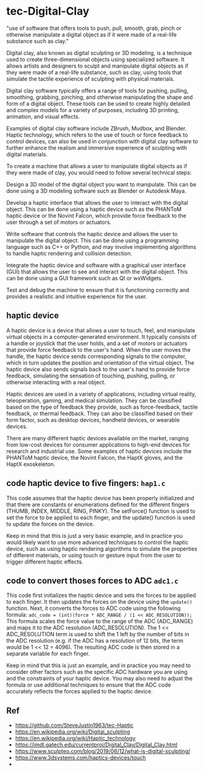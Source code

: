 # tec-Digital-Clay

"use of software that offers tools to push, pull, smooth, grab, pinch or otherwise manipulate a digital object as if it were made of a real-life substance such as clay."

Digital clay, also known as digital sculpting or 3D modeling, is a technique used to create three-dimensional objects using specialized software. It allows artists and designers to sculpt and manipulate digital objects as if they were made of a real-life substance, such as clay, using tools that simulate the tactile experience of sculpting with physical materials.

Digital clay software typically offers a range of tools for pushing, pulling, smoothing, grabbing, pinching, and otherwise manipulating the shape and form of a digital object. These tools can be used to create highly detailed and complex models for a variety of purposes, including 3D printing, animation, and visual effects.

Examples of digital clay software include ZBrush, Mudbox, and Blender. Haptic technology, which refers to the use of touch or force feedback to control devices, can also be used in conjunction with digital clay software to further enhance the realism and immersive experience of sculpting with digital materials.

To create a machine that allows a user to manipulate digital objects as if they were made of clay, you would need to follow several technical steps:

Design a 3D model of the digital object you want to manipulate. This can be done using a 3D modeling software such as Blender or Autodesk Maya.

Develop a haptic interface that allows the user to interact with the digital object. This can be done using a haptic device such as the PHANToM haptic device or the Novint Falcon, which provide force feedback to the user through a set of motors or actuators.

Write software that controls the haptic device and allows the user to manipulate the digital object. This can be done using a programming language such as C++ or Python, and may involve implementing algorithms to handle haptic rendering and collision detection.

Integrate the haptic device and software with a graphical user interface (GUI) that allows the user to see and interact with the digital object. This can be done using a GUI framework such as Qt or wxWidgets.

Test and debug the machine to ensure that it is functioning correctly and provides a realistic and intuitive experience for the user.

## haptic device
A haptic device is a device that allows a user to touch, feel, and manipulate virtual objects in a computer-generated environment. It typically consists of a handle or joystick that the user holds, and a set of motors or actuators that provide force feedback to the user's hand. When the user moves the handle, the haptic device sends corresponding signals to the computer, which in turn updates the position and orientation of the virtual object. The haptic device also sends signals back to the user's hand to provide force feedback, simulating the sensation of touching, pushing, pulling, or otherwise interacting with a real object.

Haptic devices are used in a variety of applications, including virtual reality, teleoperation, gaming, and medical simulation. They can be classified based on the type of feedback they provide, such as force-feedback, tactile feedback, or thermal feedback. They can also be classified based on their form factor, such as desktop devices, handheld devices, or wearable devices.

There are many different haptic devices available on the market, ranging from low-cost devices for consumer applications to high-end devices for research and industrial use. Some examples of haptic devices include the PHANToM haptic device, the Novint Falcon, the HaptX gloves, and the HaptX exoskeleton.

## code haptic device to five fingers: ```hap1.c```

This code assumes that the haptic device has been properly initialized and that there are constants or enumerations defined for the different fingers (THUMB, INDEX, MIDDLE, RING, PINKY). The setForce() function is used to set the force to be applied to each finger, and the update() function is used to update the forces on the device.

Keep in mind that this is just a very basic example, and in practice you would likely want to use more advanced techniques to control the haptic device, such as using haptic rendering algorithms to simulate the properties of different materials, or using touch or gesture input from the user to trigger different haptic effects.

## code to convert thoses forces to ADC ```adc1.c```
This code first initializes the haptic device and sets the forces to be applied to each finger. It then updates the forces on the device using the ```update()``` function. Next, it converts the forces to ADC code using the following formula: ```adc_code = (int)(force * ADC_RANGE / (1 << ADC_RESOLUTION)); ```
This formula scales the force value to the range of the ADC (ADC_RANGE) and maps it to the ADC resolution (ADC_RESOLUTION). The 1 << ADC_RESOLUTION term is used to shift the 1 left by the number of bits in the ADC resolution (e.g. if the ADC has a resolution of 12 bits, the term would be 1 << 12 = 4096). The resulting ADC code is then stored in a separate variable for each finger.

Keep in mind that this is just an example, and in practice you may need to consider other factors such as the specific ADC hardware you are using and the constraints of your haptic device. You may also need to adjust the formula or use additional techniques to ensure that the ADC code accurately reflects the forces applied to the haptic device.

## Ref
- https://github.com/SteveJustin1963/tec-Haptic
- https://en.wikipedia.org/wiki/Digital_sculpting
- https://en.wikipedia.org/wiki/Haptic_technology
- https://imdl.gatech.edu/currentproj/Digital_Clay/Digital_Clay.html
- https://www.sculpteo.com/blog/2019/06/12/what-is-digital-sculpting/
- https://www.3dsystems.com/haptics-devices/touch
- 
